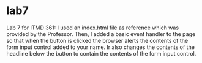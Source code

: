 # lab7
Lab 7 for ITMD 361:
I used an index.html file as reference which was provided by the Professor. Then, I added a basic event handler to the page so that when the button is clicked the browser alerts the contents of the form input control added to your name. Ir also changes the contents of the headline below the button to contain the contents of the form input control. 


